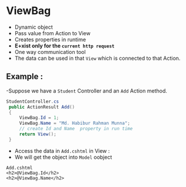 # ViewBag
- Dynamic object
- Pass value from Action to View
- Creates properties in runtime
- **E+xist only for the `current http request`**
- One way communication tool
- The data can be used in that `View` which is connected to that Action.

## Example : 
-Suppose we have a `Student` Controller and an `Add` Action method.
```csharp
StudentController.cs
 public ActionResult Add()
 {
     ViewBag.Id = 1; 
     ViewBag.Name = "Md. Habibur Rahman Munna";
     // create Id and Name  property in run time
     return View();
 }
```
- Access the data in `Add.cshtml` in View :
- We will get the object into `Model` oobject
```Add.cshtml
Add.cshtml
<h2>@ViewBag.Id</h2>
<h2>@ViewBag.Name</h2>
```
